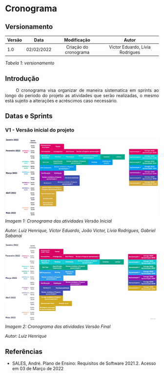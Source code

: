 # Cronograma
## Versionamento

| Versão | Data | Modificação | Autor |
|-|-|:-:|:-:|
| 1.0 | 02/02/2022 | Criação do cronograma | Victor Eduardo, Lívia Rodrigues |

*Tabela 1: versionamento*

## Introdução

<p align="justify">&emsp;&emsp; O cronograma visa organizar de maneira sistematica em sprints ao longo do periodo do projeto as atividades que serão realizadas, o mesmo está sujeito a alterações e acréscimos caso necessário. </p>

## Datas e Sprints

### V1 - Versão inicial do projeto

![Cronograma Inicial](../assets/planejamento/cronograma.jpg)
*Imagem 1: Cronograma das atividades Versão Inicial*

*Autor: Luiz Henrique, Victor Eduardo, João Victor, Livia Rodrigues, Gabriel Sabanai* 

![Cronograma Final](../assets/planejamento/cronograma2.jpg)
*Imagem 2: Cronograma das atividades Versão Final*

*Autor: Luiz Henrique* 

## Referências

- <p> SALES, André. Plano de Ensino: Requisitos de Software 2021.2. Acesso em 03 de Março de 2022</p>